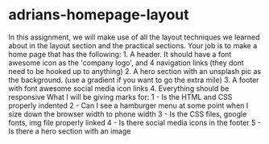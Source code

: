 # adrians-homepage-layout
In this assignment, we will make use of all the layout techniques we learned about in the layout section and the practical sections. Your job is to make a home page that has the following:  1. A header. It should have a font awesome icon as the 'company logo', and 4 navigation links (they dont need to be hooked up to anything) 2. A hero section with an unsplash pic as the background. (use a gradient if you want to go the extra mile) 3. A footer with font awesome social media icon links 4. Everything should be responsive What I will be giving marks for: 1 - Is the HTML and CSS properly indented 2 - Can I see a hamburger menu at some point when I size down the browser width to phone width 3 - Is the CSS files, google fonts, img file properly linked 4 - Is there social media icons in the footer 5 - Is there a hero section with an image
